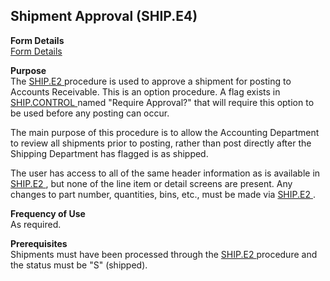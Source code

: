 ##  Shipment Approval (SHIP.E4)

<PageHeader />

**Form Details**  
[ Form Details ](SHIP-E4-1/README.md)   

**Purpose**  
The [ SHIP.E2 ](../../../../../../../../../rover/AP-OVERVIEW/AP-ENTRY/AP-E/AP-E-1/CURRENCY-CONTROL/SO-E/SO-E-4/SHIP-E/SO-P1/SHIP-E2) procedure is used to approve a shipment for posting to Accounts Receivable. This is an option procedure. A flag exists in [ SHIP.CONTROL ](../../../../../../ACCT-CONTROL/ACCT-CONTROL-1/ar-e/CUST-E/CUST-E-8/ship-control) named "Require Approval?" that will require this option to be used before any posting can occur.   
  
The main purpose of this procedure is to allow the Accounting Department to
review all shipments prior to posting, rather than post directly after the
Shipping Department has flagged is as shipped.  
  
The user has access to all of the same header information as is available in [ SHIP.E2 ](../../../../../../../../../rover/AP-OVERVIEW/AP-ENTRY/AP-E/AP-E-1/CURRENCY-CONTROL/SO-E/SO-E-4/SHIP-E/SO-P1/SHIP-E2) , but none of the line item or detail screens are present. Any changes to part number, quantities, bins, etc., must be made via [ SHIP.E2 ](../../../../../../../../../rover/AP-OVERVIEW/AP-ENTRY/AP-E/AP-E-1/CURRENCY-CONTROL/SO-E/SO-E-4/SHIP-E/SO-P1/SHIP-E2) . 

**Frequency of Use**  
As required.

**Prerequisites**  
Shipments must have been processed through the [ SHIP.E2 ](../../../../../../../../../rover/AP-OVERVIEW/AP-ENTRY/AP-E/AP-E-1/CURRENCY-CONTROL/SO-E/SO-E-4/SHIP-E/SO-P1/SHIP-E2) procedure and the status must be "S" (shipped). 

<badge text= "Version 8.10.57" vertical="middle" />

<PageFooter />